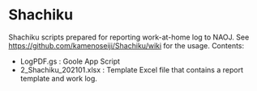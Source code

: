 # Shachiku
Shachiku scripts prepared for reporting work-at-home log to NAOJ.
See https://github.com/kamenoseiji/Shachiku/wiki for the usage.
Contents:
- LogPDF.gs : Goole App Script
- 2_Shachiku_202101.xlsx : Template Excel file that contains a report template and work log.

